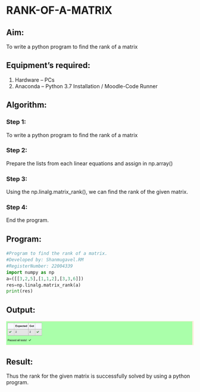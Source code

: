 # RANK-OF-A-MATRIX
## Aim:
To write a python program to find the rank of a matrix
## Equipment’s required:
1. 	Hardware – PCs
2. 	Anaconda – Python 3.7 Installation / Moodle-Code Runner
## Algorithm:
### Step 1: 
To write a python program to find the rank of a matrix


### Step 2: 
Prepare the lists from each linear equations and assign in np.array()
### Step 3: 
Using the np.linalg.matrix_rank(), we can find the rank of the given matrix.
### Step 4: 
End the program.
## Program:
```python
#Program to find the rank of a matrix.
#Developed by: Shanmugavel.RM
#RegisterNumber: 22004339
import numpy as np
a=([[3,2,5],[1,1,2],[3,3,6]])
res=np.linalg.matrix_rank(a)
print(res)
```
## Output:
![output](/rank.png)
## Result:
Thus the rank for the given matrix is successfully solved by  using a python program.

